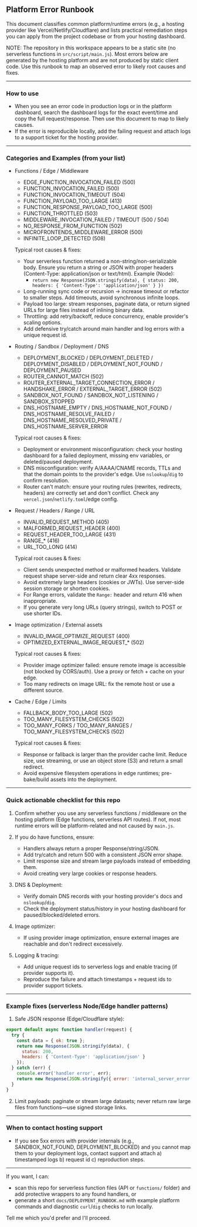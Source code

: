 ## Platform Error Runbook

This document classifies common platform/runtime errors (e.g., a hosting provider like Vercel/Netlify/Cloudflare) and lists practical remediation steps you can apply from the project codebase or from your hosting dashboard.

NOTE: The repository in this workspace appears to be a static site (no serverless functions in `src/script/main.js`). Most errors below are generated by the hosting platform and are not produced by static client code. Use this runbook to map an observed error to likely root causes and fixes.

---

### How to use
- When you see an error code in production logs or in the platform dashboard, search the dashboard logs for the exact event/time and copy the full request/response. Then use this document to map to likely causes.
- If the error is reproducible locally, add the failing request and attach logs to a support ticket for the hosting provider.

---

### Categories and Examples (from your list)

- Functions / Edge / Middleware
  - EDGE_FUNCTION_INVOCATION_FAILED (500)
  - FUNCTION_INVOCATION_FAILED (500)
  - FUNCTION_INVOCATION_TIMEOUT (504)
  - FUNCTION_PAYLOAD_TOO_LARGE (413)
  - FUNCTION_RESPONSE_PAYLOAD_TOO_LARGE (500)
  - FUNCTION_THROTTLED (503)
  - MIDDLEWARE_INVOCATION_FAILED / TIMEOUT (500 / 504)
  - NO_RESPONSE_FROM_FUNCTION (502)
  - MICROFRONTENDS_MIDDLEWARE_ERROR (500)
  - INFINITE_LOOP_DETECTED (508)

  Typical root causes & fixes:
  - Your serverless function returned a non-string/non-serializable body. Ensure you return a string or JSON with proper headers (Content-Type: application/json or text/html). Example (Node):
    - `return new Response(JSON.stringify(data), { status: 200, headers: { 'Content-Type': 'application/json' } })`
  - Long-running sync code or recursion → increase timeout or refactor to smaller steps. Add timeouts, avoid synchronous infinite loops.
  - Payload too large: stream responses, paginate data, or return signed URLs for large files instead of inlining binary data.
  - Throttling: add retry/backoff, reduce concurrency, enable provider's scaling options.
  - Add defensive try/catch around main handler and log errors with a unique request id.

- Routing / Sandbox / Deployment / DNS
  - DEPLOYMENT_BLOCKED / DEPLOYMENT_DELETED / DEPLOYMENT_DISABLED / DEPLOYMENT_NOT_FOUND / DEPLOYMENT_PAUSED
  - ROUTER_CANNOT_MATCH (502)
  - ROUTER_EXTERNAL_TARGET_CONNECTION_ERROR / HANDSHAKE_ERROR / EXTERNAL_TARGET_ERROR (502)
  - SANDBOX_NOT_FOUND / SANDBOX_NOT_LISTENING / SANDBOX_STOPPED
  - DNS_HOSTNAME_EMPTY / DNS_HOSTNAME_NOT_FOUND / DNS_HOSTNAME_RESOLVE_FAILED / DNS_HOSTNAME_RESOLVED_PRIVATE / DNS_HOSTNAME_SERVER_ERROR

  Typical root causes & fixes:
  - Deployment or environment misconfiguration: check your hosting dashboard for a failed deployment, missing env variables, or deleted/paused deployment.
  - DNS misconfiguration: verify A/AAAA/CNAME records, TTLs and that the domain points to the provider's edge. Use `nslookup`/`dig` to confirm resolution.
  - Router can't match: ensure your routing rules (rewrites, redirects, headers) are correctly set and don't conflict. Check any `vercel.json`/`netlify.toml`/edge config.

- Request / Headers / Range / URL
  - INVALID_REQUEST_METHOD (405)
  - MALFORMED_REQUEST_HEADER (400)
  - REQUEST_HEADER_TOO_LARGE (431)
  - RANGE_* (416)
  - URL_TOO_LONG (414)

  Typical root causes & fixes:
  - Client sends unexpected method or malformed headers. Validate request shape server-side and return clear 4xx responses.
  - Avoid extremely large headers (cookies or JWTs). Use server-side session storage or shorten cookies.
  - For Range errors, validate the `Range:` header and return 416 when inappropriate.
  - If you generate very long URLs (query strings), switch to POST or use shorter IDs.

- Image optimization / External assets
  - INVALID_IMAGE_OPTIMIZE_REQUEST (400)
  - OPTIMIZED_EXTERNAL_IMAGE_REQUEST_* (502)

  Typical root causes & fixes:
  - Provider image optimizer failed: ensure remote image is accessible (not blocked by CORS/auth). Use a proxy or fetch + cache on your edge.
  - Too many redirects on image URL: fix the remote host or use a different source.

- Cache / Edge / Limits
  - FALLBACK_BODY_TOO_LARGE (502)
  - TOO_MANY_FILESYSTEM_CHECKS (502)
  - TOO_MANY_FORKS / TOO_MANY_RANGES / TOO_MANY_FILESYSTEM_CHECKS (502)

  Typical root causes & fixes:
  - Response or fallback is larger than the provider cache limit. Reduce size, use streaming, or use an object store (S3) and return a small redirect.
  - Avoid expensive filesystem operations in edge runtimes; pre-bake/build assets into the deployment.

---

### Quick actionable checklist for this repo

1. Confirm whether you use any serverless functions / middleware on the hosting platform (Edge functions, serverless API routes). If not, most runtime errors will be platform-related and not caused by `main.js`.

2. If you do have functions, ensure:
   - Handlers always return a proper Response/string/JSON.
   - Add try/catch and return 500 with a consistent JSON error shape.
   - Limit response size and stream large payloads instead of embedding them.
   - Avoid creating very large cookies or response headers.

3. DNS & Deployment:
   - Verify domain DNS records with your hosting provider's docs and `nslookup`/`dig`.
   - Check the deployment status/history in your hosting dashboard for paused/blocked/deleted errors.

4. Image optimizer:
   - If using provider image optimization, ensure external images are reachable and don't redirect excessively.

5. Logging & tracing:
   - Add unique request ids to serverless logs and enable tracing (if provider supports it).
   - Reproduce the failure and attach timestamps + request ids to provider support tickets.

---

### Example fixes (serverless Node/Edge handler patterns)

1) Safe JSON response (Edge/Cloudflare style):

```js
export default async function handler(request) {
  try {
    const data = { ok: true };
    return new Response(JSON.stringify(data), {
      status: 200,
      headers: { 'Content-Type': 'application/json' }
    });
  } catch (err) {
    console.error('handler error', err);
    return new Response(JSON.stringify({ error: 'internal_server_error' }), { status: 500, headers: { 'Content-Type': 'application/json' } });
  }
}
```

2) Limit payloads: paginate or stream large datasets; never return raw large files from functions—use signed storage links.

---

### When to contact hosting support

- If you see 5xx errors with provider internals (e.g., SANDBOX_NOT_FOUND, DEPLOYMENT_BLOCKED) and you cannot map them to your deployment logs, contact support and attach a) timestamped logs b) request id c) reproduction steps.

---

If you want, I can:
- scan this repo for serverless function files (API or `functions/` folder) and add protective wrappers to any found handlers, or
- generate a short `docs/DEPLOYMENT_RUNBOOK.md` with example platform commands and diagnostic `curl`/`dig` checks to run locally.

Tell me which you'd prefer and I'll proceed.
